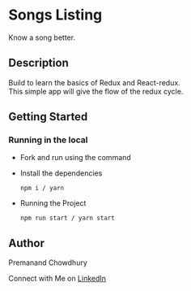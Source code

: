 # Songs Listing

Know a song better.

## Description

Build to learn the basics of Redux and React-redux. <br />
This simple app will give the flow of the redux cycle.

## Getting Started

### Running in the local

- Fork and run using the command
- Install the dependencies

  ```
  npm i / yarn
  ```

- Running the Project
  ```
  npm run start / yarn start
  ```

## Author

Premanand Chowdhury

Connect with Me on [LinkedIn](https://www.linkedin.com/in/premanand-chowdhury/)
